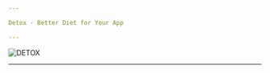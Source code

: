 ```yaml
---

Detox - Better Diet for Your App

---
```


![DETOX](http://lamcdn.net/wonderzine.com/post_image-image/p9yLW_xJyU0R7kZ4w9EOMw-wide.jpg)

---

